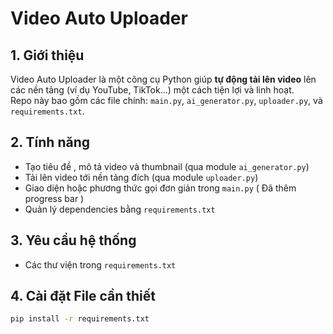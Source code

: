 # Video Auto Uploader

## 1. Giới thiệu  
Video Auto Uploader là một công cụ Python giúp **tự động tải lên video** lên các nền tảng (ví dụ YouTube, TikTok…) một cách tiện lợi và linh hoạt.  
Repo này bao gồm các file chính: `main.py`, `ai_generator.py`, `uploader.py`, và `requirements.txt`.


## 2. Tính năng  
- Tạo tiêu đề , mô tả video và thumbnail (qua module `ai_generator.py`)  
- Tải lên video tới nền tảng đích (qua module `uploader.py`)  
- Giao diện hoặc phương thức gọi đơn giản trong `main.py` (  Đã thêm progress bar )
- Quản lý dependencies bằng `requirements.txt`

## 3. Yêu cầu hệ thống  
- Các thư viện trong `requirements.txt`

## 4. Cài đặt File cần thiết
```bash
pip install -r requirements.txt



